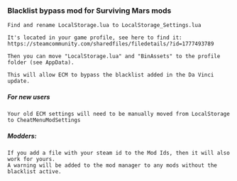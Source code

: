 ### Blacklist bypass mod for Surviving Mars mods

```
Find and rename LocalStorage.lua to LocalStorage_Settings.lua

It's located in your game profile, see here to find it:
https://steamcommunity.com/sharedfiles/filedetails/?id=1777493789

Then you can move "LocalStorage.lua" and "BinAssets" to the profile folder (see AppData).

This will allow ECM to bypass the blacklist added in the Da Vinci update.
```


##### For new users
```
Your old ECM settings will need to be manually moved from LocalStorage to CheatMenuModSettings
```


##### Modders:
```
If you add a file with your steam id to the Mod Ids, then it will also work for yours.
A warning will be added to the mod manager to any mods without the blacklist active.
```
